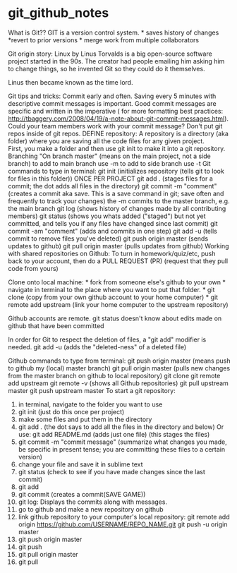 # git_github_notes

What is Git??
GIT is a version control system. * saves history of changes *revert to prior versions * merge work from multiple collaborators

Git origin story:
Linux by Linus Torvalds is a big open-source software project started in the 90s.
The creator had people emailing him asking him to change things, so he invented Git so they could do it themselves.

Linus then became known as the time lord.

Git tips and tricks:
Commit early and often.
Saving every 5 minutes with descriptive commit messages is important.
Good commit messages are specific and written in the imperative ( for more formatting best practices: http://tbaggery.com/2008/04/19/a-note-about-git-commit-messages.html).
Could your team members work with your commit message?
Don't put git repos inside of git repos.
DEFINE repository:
A repository is a directory (aka folder) where you are saving all the code files for any given project.  
First, you make a folder and then use git init to make it into a git repository.
Branching
"On branch master" (means on the main project, not a side branch)
to add to main branch use -m
to add to side branch use -t
Git commands to type in terminal:
git init (initializes repository (tells git to look for files in this folder))
ONCE PER PROJECT
git add . (stages files for a commit; the dot adds all files in the directory)
git commit -m "comment" (creates a commit aka save. This is a save command in git; save often and frequently to track your changes)
the -m commits to the master branch, e.g. the main branch
git log (shows history of changes made by all contributing members)
git status (shows you whats added ("staged") but not yet committed, and tells you if any files have changed since last commit)
git commit -am "comment" (adds and commits in one step)
git add -u (tells commit to remove files you've deleted)
git push origin master (sends updates to github)
git pull origin master (pulls updates from github)
Working with shared repositories on Github:
To turn in homework/quiz/etc, push back to your account, then do a PULL REQUEST (PR) (request that they pull code from yours)

Clone onto local machine: * fork from someone else's github to your own * navigate in terminal to the place where you want to put that folder. * git clone (copy from your own github account to your home computer) * git remote add upstream (link your home computer to the upstream repository)

Github accounts are remote. git status doesn't know about edits made on github that have been committed

In order for Git to respect the deletion of files, a "git add" modifier is needed. git add -u (adds the "deleted-ness" of a deleted file)

Github commands to type from terminal:
git push origin master (means push to github my (local) master branch)
git pull origin master (pulls new changes from the master branch on github to local repository)
git clone
git remote add upstream
git remote -v (shows all Github repositories)
git pull upstream master
git push upstream master
To start a git repository:
1. in terminal, navigate to the folder you want to use
2. git init (just do this once per project)
3. make some files and put them in the directory
4. git add . (the dot says to add all the files in the directory and below)
    Or use: git add README.md (adds just one file) (this stages the files)
5. git commit -m "commit message" 
    (summarize what changes you made, be specific in present tense; you are committing these files to a certain version)
6. change your file and save it in sublime text
7. git status (check to see if you have made changes since the last commit)
8. git add <filename>
9. git commit (creates a commit(SAVE GAME))
10. git log: Displays the commits along with messages.
11. go to github and make a new repository on github
12. link github repository to your computer's local repository: 
    git remote add origin https://github.com/USERNAME/REPO_NAME.git
    git push -u origin master
13. git push origin master
14. git push
15. git pull origin master
16. git pull 
